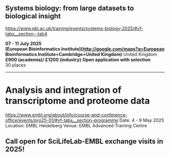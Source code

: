 ## Systems biology: from large datasets to biological insight
https://www.ebi.ac.uk/training/events/systems-biology-2025/#vf-tabs__section--tab4

**07 - 11 July 2025**  
**[European Bioinformatics Institute](http://google.com/maps?q=European Bioinformatics Institute+Cambridge+United Kingdom)**
United Kingdom
**£900 (academia)/ £1200 (industry)**
**Open application with selection**  
30 places

---

# Analysis and integration of transcriptome and proteome data
https://www.embl.org/about/info/course-and-conference-office/events/pro25-01/#vf-tabs__section-programme
Date: 4 - 9 May 2025
Location: EMBL Heidelberg
Venue: EMBL Advanced Training Centre
## Call open for SciLifeLab-EMBL exchange visits in 2025!